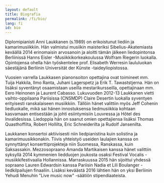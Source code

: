 ```yaml
---
layout: default
title: Biografia
permalink: /fi/bio/
lang: fi
id: bio
---
```


Diplomipianisti Anni Laukkanen (s.1989) on erikoistunut liediin ja kamarimusiikkiin. Hän valmistui musiikin maisteriksi Sibelius-Akatemiasta keväällä 2014 erinomaisin arvosanoin ja aloitti tämän jälkeen liedopintonsa Berliinissä Hanns Eisler -Musiikkikorkeakoulussa Wolfram Riegerin luokalla. Opintojensa ohella hän työskentelee prof. Elisabeth Werresin laululuokan säestäjänä Berliinin Universität der Künste -taideyliopistossa.

Vuosien varrella Laukkasen pianonsoiton opettajina ovat toimineet mm. Tuija Hakkila, Ilmo Ranta, Juhani Lagerspetz ja Erik T. Tawaststjerna. Hän on lisäksi syventänyt osaamistaan useilla mestarikursseilla, opettajinaan mm. Eero Heinonen ja Laurent Cabasso. Lukuvuoden 2012-13 Laukkanen vietti vaihto-oppilaana Pariisissa (CNSMDP) Claire Desertin luokalla syventyen erityisesti ranskalaiseen musiikkiin. Tällöin hänet valittiin myös Jeff Cohenin liedluokalle, mikä sai hänen innostuksensa liedmusiikkia kohtaan kasvamaan entisestään ja johti esiintymisiin Louvressa ja Hôtel des Invalidesissa. Liedoppia hän on saanut omien opettajiensa lisäksi Thomas Quasthoffilta, Robert Hollilta, Eric Schneiderilta ja Rudolf Jansenilta. 

Laukkanen konsertoi aktiivisesti niin liedpianistina kuin solistina ja kamarimuusikkonakin. Tiivis yhteistyö useiden laulajien kanssa on synnyttänyt konserttiprojekteja niin Suomessa, Ranskassa, kuin Saksassakin.  Mezzosopraano Amanda Martikaisen kanssa hänet valittiin syksyllä 2014 kymmenien liedduojen joukosta osaksi Festival Vocalis -musiikkifestivaalia Hollannissa. Marraskuussa 2015 hän sijoittui yhdessä sopraano Lauren Edwardsin kanssa Pariisin Nadia et Lili Boulanger -liedkilpailujen finaaliin. Lisäksi keväästä 2016 lähtien hän on yksi Berliinin Yehudi Menuhin "Live music now" -säätiön stipendiaateista.  
